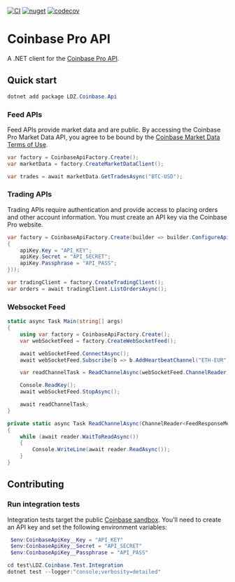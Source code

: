[![CI](https://github.com/ldalonzo/coinbase-api/actions/workflows/ci.yml/badge.svg)](https://github.com/ldalonzo/coinbase-api/actions/workflows/ci.yml) [![nuget](https://img.shields.io/nuget/vpre/LDZ.Coinbase.Api)](https://www.nuget.org/packages/LDZ.Coinbase.Api) [![codecov](https://codecov.io/gh/ldalonzo/coinbase-api/branch/develop/graph/badge.svg?token=8CPL3UFFJZ)](https://codecov.io/gh/ldalonzo/coinbase-api)

# Coinbase Pro API
A .NET client for the [Coinbase Pro API](https://docs.pro.coinbase.com/).

## Quick start

```powershell
dotnet add package LDZ.Coinbase.Api
```

### Feed APIs
Feed APIs provide market data and are public. By accessing the Coinbase Pro Market Data API, you agree to be bound by the [Coinbase Market Data Terms of Use](https://www.coinbase.com/legal/market_data).
```csharp
var factory = CoinbaseApiFactory.Create();
var marketData = factory.CreateMarketDataClient();

var trades = await marketData.GetTradesAsync("BTC-USD");
```

### Trading APIs
Trading APIs require authentication and provide access to placing orders and other account information.  You must create an API key via the Coinbase Pro website.
```csharp
var factory = CoinbaseApiFactory.Create(builder => builder.ConfigureApiKey(apiKey =>
{
    apiKey.Key = "API_KEY";
    apiKey.Secret = "API_SECRET";
    apiKey.Passphrase = "API_PASS";
}));

var tradingClient = factory.CreateTradingClient();
var orders = await tradingClient.ListOrdersAsync();
```

### Websocket Feed
```csharp
static async Task Main(string[] args)
{
    using var factory = CoinbaseApiFactory.Create();
    var webSocketFeed = factory.CreateWebSocketFeed();

    await webSocketFeed.ConnectAsync();
    await webSocketFeed.Subscribe(b => b.AddHeartbeatChannel("ETH-EUR"));

    var readChannelTask = ReadChannelAsync(webSocketFeed.ChannelReader);

    Console.ReadKey();
    await webSocketFeed.StopAsync();

    await readChannelTask;
}

private static async Task ReadChannelAsync(ChannelReader<FeedResponseMessage> reader)
{
    while (await reader.WaitToReadAsync())
    {
        Console.WriteLine(await reader.ReadAsync());
    }
}
```

## Contributing

### Run integration tests
Integration tests target the public [Coinbase sandbox](https://docs.pro.coinbase.com/#sandbox). You'll need to create an API key and set the following environment variables:
```powershell
 $env:CoinbaseApiKey__Key = "API_KEY"
 $env:CoinbaseApiKey__Secret = "API_SECRET"
 $env:CoinbaseApiKey__Passphrase = "API_PASS"
```

```powershell
cd test\LDZ.Coinbase.Test.Integration
dotnet test --logger:"console;verbosity=detailed"
```
